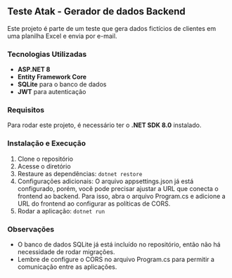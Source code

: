 ## Teste Atak - Gerador de dados Backend
Este projeto é parte de um teste que gera dados fictícios de clientes em uma planilha Excel e envia por e-mail.

### Tecnologias Utilizadas
- **ASP.NET 8**
- **Entity Framework Core**
- **SQLite** para o banco de dados
- **JWT** para autenticação

### Requisitos
Para rodar este projeto, é necessário ter o **.NET SDK 8.0** instalado.

### Instalação e Execução
1. Clone o repositório
2. Acesse o diretório
3. Restaure as dependências: ```dotnet restore```
4. Configurações adicionais:
  O arquivo appsettings.json já está configurado, porém, você pode precisar ajustar a URL que conecta o frontend ao backend. Para isso, abra o arquivo Program.cs e adicione a URL do frontend ao configurar as políticas de CORS.
5. Rodar a aplicação: ```dotnet run```

### Observações
* O banco de dados SQLite já está incluído no repositório, então não há necessidade de rodar migrações.
* Lembre de configure o CORS no arquivo Program.cs para permitir a comunicação entre as aplicações.
